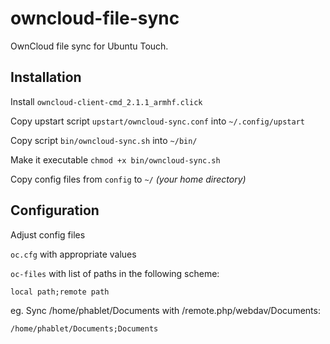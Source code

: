 # owncloud-file-sync
OwnCloud file sync for Ubuntu Touch.

## Installation
Install `owncloud-client-cmd_2.1.1_armhf.click`
 
Copy upstart script `upstart/owncloud-sync.conf` into `~/.config/upstart`

Copy script `bin/owncloud-sync.sh` into `~/bin/`

Make it executable `chmod +x bin/owncloud-sync.sh`

Copy config files from `config` to `~/` *(your home directory)*

## Configuration
Adjust config files 

`oc.cfg` with appropriate values

`oc-files` with list of paths in the following scheme:


`local path;remote path`

eg. Sync /home/phablet/Documents with /remote.php/webdav/Documents:

`/home/phablet/Documents;Documents`


